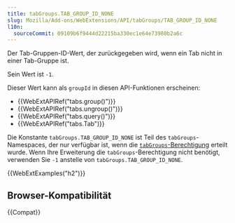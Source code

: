 ```yaml
---
title: tabGroups.TAB_GROUP_ID_NONE
slug: Mozilla/Add-ons/WebExtensions/API/tabGroups/TAB_GROUP_ID_NONE
l10n:
  sourceCommit: 09109b6f9444d22215ba330ec1e64e73980b2a6c
---
```


Der Tab-Gruppen-ID-Wert, der zurückgegeben wird, wenn ein Tab nicht in einer Tab-Gruppe ist.

Sein Wert ist `-1`.

Dieser Wert kann als `groupId` in diesen API-Funktionen erscheinen:

- {{WebExtAPIRef("tabs.group()")}}
- {{WebExtAPIRef("tabs.ungroup()")}}
- {{WebExtAPIRef("tabs.query()")}}
- {{WebExtAPIRef("tabs.Tab")}}

Die Konstante `tabGroups.TAB_GROUP_ID_NONE` ist Teil des `tabGroups`-Namespaces, der nur verfügbar ist, wenn die [`tabGroups`-Berechtigung](/de/docs/Mozilla/Add-ons/WebExtensions/API/tabGroups#permissions) erteilt wurde. Wenn Ihre Erweiterung die `tabGroups`-Berechtigung nicht benötigt, verwenden Sie `-1` anstelle von `tabGroups.TAB_GROUP_ID_NONE`.

{{WebExtExamples("h2")}}

## Browser-Kompatibilität

{{Compat}}
